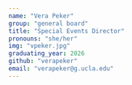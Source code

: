 ```yaml
---
name: "Vera Peker"
group: "general board"
title: "Special Events Director"
pronouns: "she/her"
img: "vpeker.jpg"
graduating_year: 2026
github: "verapeker"
email: "verapeker@g.ucla.edu"
---
```

